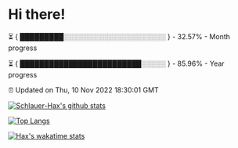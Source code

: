 # Hi there!

⏳ { █████████░░░░░░░░░░░░░░░░░░░░░ } - 32.57% - Month progress

⏳ { █████████████████████████░░░░░ } - 85.96% - Year progress

⏰ Updated on Thu, 10 Nov 2022 18:30:01 GMT


[![Schlauer-Hax's github stats](https://github-readme-stats.vercel.app/api?username=Schlauer-Hax&show_icons=true&theme=dark&count_private=true)](https://github.com/Schlauer-Hax)


[![Top Langs](https://github-readme-stats.vercel.app/api/top-langs/?username=Schlauer-Hax&layout=compact&theme=dark)](https://github.com/Schlauer-Hax?tab=repositories)


[![Hax's wakatime stats](https://github-readme-stats.vercel.app/api/wakatime?username=Hax&theme=dark)](https://wakatime.com/@Hax)

